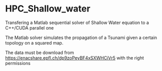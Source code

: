 # HPC_Shallow_water
Transfering a Matlab sequential solver of Shallow Water equation to a C++/CUDA parallel one

The Matlab solver simulates the propagation of a Tsunami given a certain topology on a squared map.

The data must be download from https://enacshare.epfl.ch/dp9zoPeyBF4xSXWHCiVr5 with the right permissions


